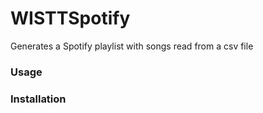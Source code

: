 # WISTTSpotify

Generates a Spotify playlist with songs read from a csv file

### Usage


### Installation